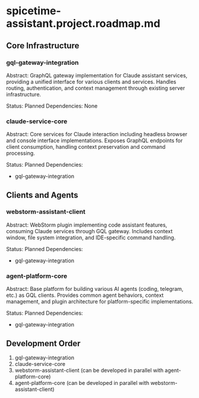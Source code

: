 # spicetime-assistant.project.roadmap.md

## Core Infrastructure

### gql-gateway-integration
Abstract: GraphQL gateway implementation for Claude assistant services, providing a unified interface for various clients and services. Handles routing, authentication, and context management through existing server infrastructure.

Status: Planned
Dependencies: None

### claude-service-core
Abstract: Core services for Claude interaction including headless browser and console interface implementations. Exposes GraphQL endpoints for client consumption, handling context preservation and command processing.

Status: Planned
Dependencies: 
- gql-gateway-integration

## Clients and Agents

### webstorm-assistant-client
Abstract: WebStorm plugin implementing code assistant features, consuming Claude services through GQL gateway. Includes context window, file system integration, and IDE-specific command handling.

Status: Planned
Dependencies:
- gql-gateway-integration

### agent-platform-core
Abstract: Base platform for building various AI agents (coding, telegram, etc.) as GQL clients. Provides common agent behaviors, context management, and plugin architecture for platform-specific implementations.

Status: Planned
Dependencies:
- gql-gateway-integration

## Development Order
1. gql-gateway-integration
2. claude-service-core
3. webstorm-assistant-client (can be developed in parallel with agent-platform-core)
4. agent-platform-core (can be developed in parallel with webstorm-assistant-client)
